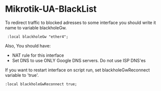 # Mikrotik-UA-BlackList

To redirect traffic to blocked adresses to some interface you should write it name to variable blackholeGw.

     :local blackholeGw "ether4";

Also, You should have:
 - NAT rule for this interface
 - Set DNS to use ONLY Google DNS servers. Do not use ISP DNS'es

If you want to restart interface on script run, set blackholeGwReconnect variable to 'true'.

    :local blackholeGwReconnect true;
